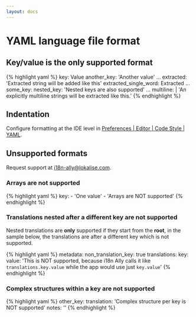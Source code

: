 ```yaml
---
layout: docs
---
```


# YAML language file format

## Key/value is the only supported format

{% highlight yaml %}
key: Value
another_key: 'Another value'
...
extracted: 'Extracted string will be added like this'
extracted_single_word: Extracted
...
some_key:
		nested_key: 'Nested keys are also supported'
...
multiline: |
		'An explicitly multiline strings
		will be extracted like this.'
{% endhighlight %}

## Indentation

Configure formatting at the IDE level in <a href="phpstorm://settings?name=Editor--Code+Style--YAML">Preferences | Editor | Code Style | YAML</a>.

## Unsupported formats

Request support at <a href="mailto:i18n-ally@lokalise.com">i18n-ally@lokalise.com</a>.

### Arrays are not supported

{% highlight yaml %}
key:
		- 'One value'
		- 'Arrays are NOT supported'
{% endhighlight %}

### Translations nested after a different key are not supported

Nested translations are **only** supported if they start from the **root**, in the sample below, the translations are
after a different key which is not supported.

{% highlight yaml %}
metadata:
    non_translation_key: true
translations:
    key:
        value: 'This is NOT supported, because i18n Ally calls it like `translations.key.value` while the app would use just `key.value`'
{% endhighlight %}

### Complex structures within a key are not supported

{% highlight yaml %}
other_key:
		translation: 'Complex structure per key is NOT supported'
		notes: ''
{% endhighlight %}

